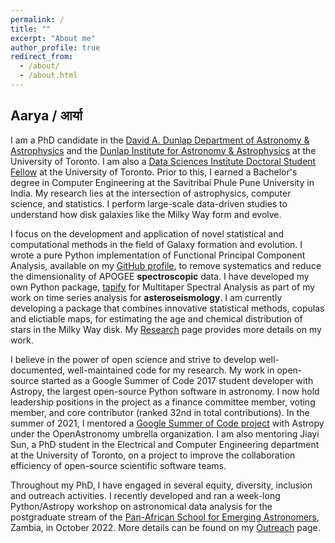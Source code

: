 ```yaml
---
permalink: /
title: ""
excerpt: "About me"
author_profile: true
redirect_from: 
  - /about/
  - /about.html
---
```


Aarya / आर्या
------------

I am a PhD candidate in the [David A. Dunlap Department of Astronomy & Astrophysics](https://www.astro.utoronto.ca/) and the [Dunlap Institute for Astronomy & Astrophysics](https://www.dunlap.utoronto.ca/) at the University of Toronto. I am also a
[Data Sciences Institute Doctoral Student Fellow](https://datasciences.utoronto.ca/doctoral-student-fellowships/) at the University of Toronto. Prior to this, I earned a Bachelor's degree in Computer
Engineering at the Savitribai Phule Pune University in India. My research lies at the
intersection of astrophysics, computer science, and statistics. I perform large-scale
data-driven studies to understand how disk galaxies like the Milky Way form and evolve.

I focus on the development and application of novel statistical and computational
methods in the field of Galaxy formation and evolution. I wrote a pure Python
implementation of Functional Principal Component Analysis, available on my
[GitHub profile](https://github.com/aaryapatil/specdims), to remove systematics
and reduce the dimensionality of APOGEE **spectroscopic** data. I have developed
my own Python package, [tapify](https://github.com/aaryapatil/tapify) for Multitaper
Spectral Analysis as part of my work on time series analysis for **asteroseismology**.
I am currently developing a package that combines innovative statistical methods,
copulas and elictiable maps, for estimating the age and chemical distribution of
stars in the Milky Way disk. My [Research](https://aaryapatil.github.io/research/)
page provides more details on my work.

I believe in the power of open science and strive to develop well-documented,
well-maintained code for my research. My work in open-source started as a
Google Summer of Code 2017 student developer with Astropy, the largest
open-source Python software in astronomy. I now hold leadership positions
in the project as a finance committee member, voting member, and core
contributor (ranked 32nd in total contributions). In the summer of 2021,
I mentored a [Google Summer of Code project](https://summerofcode.withgoogle.com/projects/#5695079907328000)
with Astropy under the OpenAstronomy umbrella organization. I am also mentoring Jiayi Sun,
a PhD student in the Electrical and Computer Engineering department at the University of
Toronto, on a project to improve the collaboration efficiency of open-source scientific
software teams.

Throughout my PhD, I have engaged in several equity, diversity, inclusion and
outreach activities. I recently developed and ran a week-long Python/Astropy
workshop on astronomical data analysis for the postgraduate stream of the
[Pan-African School for Emerging Astronomers](https://www.paseaafrica.org/), Zambia,
in October 2022. More details can be found on my [Outreach](https://aaryapatil.github.io/outreach/)
page.

